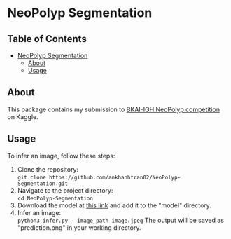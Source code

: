 # NeoPolyp Segmentation <a name="neopolyp-segmentation"></a>

## Table of Contents
* [NeoPolyp Segmentation](#neopolyp-segmentation)
	* [About](#about)
	* [Usage](#usage)


## About <a name="about"></a>

This package contains my submission to [BKAI-IGH NeoPolyp competition](https://www.kaggle.com/c/bkai-igh-neopolyp/overview) on Kaggle.


## Usage <a name="usage"></a>
To infer an image, follow these steps:

1. Clone the repository:\
   ```git clone https://github.com/ankhanhtran02/NeoPolyp-Segmentation.git```
2. Navigate to the project directory:\
   ```cd NeoPolyp-Segmentation```
3. Download the model at [this link](https://drive.google.com/file/d/1bRVc1ANpCVF4XSimFy3Gf-W8kgunfFm4/view?usp=sharing) and add it to the "model" directory.
4. Infer an image:\
   ```python3 infer.py --image_path image.jpeg```
The output will be saved as "prediction.png" in your working directory.
